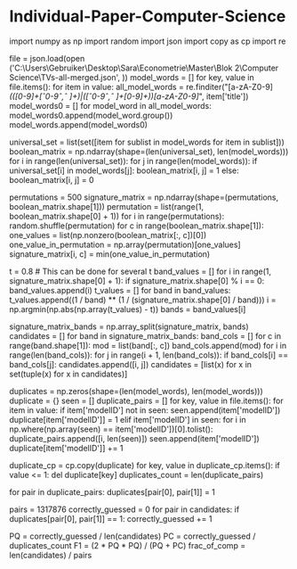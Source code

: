 # Individual-Paper-Computer-Science
import numpy as np
import random
import json
import copy as cp
import re

file = json.load(open
                 ('C:\Users\Gebruiker\Desktop\Sara\Econometrie\Master\Blok 2\Computer Science\TVs-all-merged.json', ))
model_words = []
for key, value in file.items():
    for item in value:
        all_model_words = re.finditer("[a-zA-Z0-9]*(([0-9]+[ˆ0-9ˆ,ˆ ]+)|([ˆ0-9ˆ,ˆ ]+[0-9]+))[a-zA-Z0-9]*",
                                      item['title'])
        model_words0 = []
        for model_word in all_model_words:
            model_words0.append(model_word.group())
        model_words.append(model_words0)

universal_set = list(set([item for sublist in model_words for item in sublist]))
boolean_matrix = np.ndarray(shape=(len(universal_set), len(model_words)))
for i in range(len(universal_set)):
    for j in range(len(model_words)):
        if universal_set[i] in model_words[j]:
            boolean_matrix[i, j] = 1
        else:
            boolean_matrix[i, j] = 0

permutations = 500
signature_matrix = np.ndarray(shape=(permutations, boolean_matrix.shape[1]))
permutation = list(range(1, boolean_matrix.shape[0] + 1))
for i in range(permutations):
    random.shuffle(permutation)
    for c in range(boolean_matrix.shape[1]):
        one_values = list(np.nonzero(boolean_matrix[:, c])[0])
        one_value_in_permutation = np.array(permutation)[one_values]
        signature_matrix[i, c] = min(one_value_in_permutation)

t = 0.8 # This can be done for several t
band_values = []
for i in range(1, signature_matrix.shape[0] + 1):
    if signature_matrix.shape[0] % i == 0:
        band_values.append(i)
t_values = []
for band in band_values:
    t_values.append((1 / band) ** (1 / (signature_matrix.shape[0] / band)))
i = np.argmin(np.abs(np.array(t_values) - t))
bands = band_values[i]

signature_matrix_bands = np.array_split(signature_matrix, bands)
candidates = []
for band in signature_matrix_bands:
    band_cols = []
    for c in range(band.shape[1]):
        mod = list(band[:, c])
        band_cols.append(mod)
    for i in range(len(band_cols)):
        for j in range(i + 1, len(band_cols)):
            if band_cols[i] == band_cols[j]:
                candidates.append([i, j])
candidates = [list(x) for x in set(tuple(x) for x in candidates)]

duplicates = np.zeros(shape=(len(model_words), len(model_words)))
duplicate = {}
seen = []
duplicate_pairs = []
for key, value in file.items():
    for item in value:
        if item['modelID'] not in seen:
            seen.append(item['modelID'])
            duplicate[item['modelID']] = 1
        elif item['modelID'] in seen:
            for i in np.where(np.array(seen) == item['modelID'])[0].tolist():
                duplicate_pairs.append([i, len(seen)])
            seen.append(item['modelID'])
            duplicate[item['modelID']] += 1

duplicate_cp = cp.copy(duplicate)
for key, value in duplicate_cp.items():
    if value <= 1:
        del duplicate[key]
duplicates_count = len(duplicate_pairs)

for pair in duplicate_pairs:
    duplicates[pair[0], pair[1]] = 1

pairs = 1317876
correctly_guessed = 0
for pair in candidates:
    if duplicates[pair[0], pair[1]] == 1:
        correctly_guessed += 1

PQ = correctly_guessed / len(candidates)
PC = correctly_guessed / duplicates_count
F1 = (2 * PQ * PQ) / (PQ + PC)
frac_of_comp = len(candidates) / pairs
